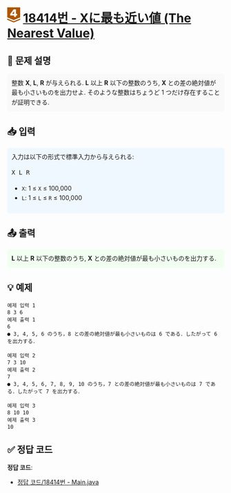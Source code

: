 <!-- ChatGPT를 사용하여 꾸몄습니다 -->
# <img src="https://github.com/GUBBIB/BaekJoonCode/blob/main/Tier_Img/Bronze-4.svg" alt="티어그림" width="30px" height="35px"> [18414번 - Xに最も近い値 (The Nearest Value)](https://www.acmicpc.net/problem/18414)

<h2>📝 문제 설명</h2>
<div style="background-color: #f9f9f9; padding: 10px; border-radius: 5px; line-height: 1.6;">
    整数 <strong>X</strong>, <strong>L</strong>, <strong>R</strong> が与えられる. <strong>L</strong> 以上 <strong>R</strong> 以下の整数のうち, <strong>X</strong> との差の絶対値が最も小さいものを出力せよ. そのような整数はちょうど 1 つだけ存在することが証明できる.
</div>

<h2>📥 입력</h2>
<div style="background-color: #f0f8ff; padding: 10px; border-radius: 5px; line-height: 1.6;">
    入力は以下の形式で標準入力から与えられる:
    <pre>X L R</pre>
    <ul>
        <li><code>X</code>: 1 ≤ <code>X</code> ≤ 100,000</li>
        <li><code>L</code>: 1 ≤ <code>L</code> ≤ <code>R</code> ≤ 100,000</li>
    </ul>
</div>

<h2>📤 출력</h2>
<div style="background-color: #f0fff0; padding: 10px; border-radius: 5px; line-height: 1.6;">
    <strong>L</strong> 以上 <strong>R</strong> 以下の整数のうち, <strong>X</strong> との差の絶対値が最も小さいものを出力する.
</div>

<h2>💡 예제</h2>

```plaintext
예제 입력 1
8 3 6
예제 출력 1
6
● 3, 4, 5, 6 のうち，8 との差の絶対値が最も小さいものは 6 である．したがって 6 を出力する．

예제 입력 2
7 3 10
예제 출력 2
7
● 3, 4, 5, 6, 7, 8, 9, 10 のうち，7 との差の絶対値が最も小さいものは 7 である．したがって 7 を出力する．

예제 입력 3
8 10 10
예제 출력 3
10
```

## ✅ 정답 코드
**정답 코드**:
- [정답 코드/18414번 - Main.java](https://github.com/GUBBIB/BaekJoonCode/tree/main/18414%EB%B2%88%20-%20X%20%E3%81%AB%E6%9C%80%E3%82%82%E8%BF%91%E3%81%84%E5%80%A4%20(The%20Nearest%20Value)/%EC%A0%95%EB%8B%B5%EC%BD%94%EB%93%9C)
